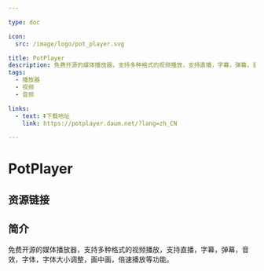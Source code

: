 ```yaml
---

type: doc

icon:
  src: /image/logo/pot_player.svg

title: PotPlayer
description: 免费开源的媒体播放器，支持多种格式的视频播放，支持直播，字幕，弹幕，音效，字体，字体大小调整，画中画，倍速播放等功能。
tags:
  - 播放器
  - 视频
  - 音频

links:
  - text: ⏬下载地址
    link: https://potplayer.daum.net/?lang=zh_CN

---
```


<ShowLogo />

# PotPlayer

<ShowTags />

<ShowBreadcrumb />

## 资源链接

<ShowLinks />

## 简介

免费开源的媒体播放器，支持多种格式的视频播放，支持直播，字幕，弹幕，音效，字体，字体大小调整，画中画，倍速播放等功能。
